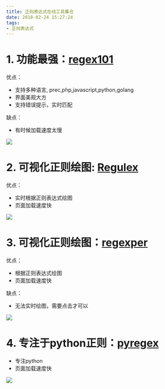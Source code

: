 ```yaml
---
title: 正则表达式在线工具集合
date: 2018-02-24 15:27:24
tags:
- 正则表达式
---
```


# 1. 功能最强：[regex101](https://regex101.com/)
优点：
- 支持多种语言, prec,php,javascript,python,golang
- 界面美观大方
- 支持错误提示，实时匹配

缺点：
- 有时候加载速度太慢

![](https://wdd-images.oss-cn-shanghai.aliyuncs.com/20180224153235_7QYNUW_Jietu20180224-153227.jpeg)

# 2. 可视化正则绘图: [Regulex](https://jex.im/regulex/)
优点：
- 实时根据正则表达式绘图
- 页面加载速度快


![](https://wdd-images.oss-cn-shanghai.aliyuncs.com/20180224153440_Z2JC4M_Jietu20180224-153432.jpeg)

# 3. 可视化正则绘图：[regexper](https://regexper.com/#%2F%5Bf%5D%2F)
优点：
- 根据正则表达式绘图
- 页面加载速度快

缺点：
- 无法实时绘图，需要点击才可以

![](https://wdd-images.oss-cn-shanghai.aliyuncs.com/20180224153957_KAVhWs_Jietu20180224-153944.jpeg)


# 4. 专注于python正则：[pyregex](http://www.pyregex.com/)
- 专注python
- 页面加载速度快

![](https://wdd-images.oss-cn-shanghai.aliyuncs.com/20180224153711_pNQ236_Jietu20180224-153703.jpeg)


